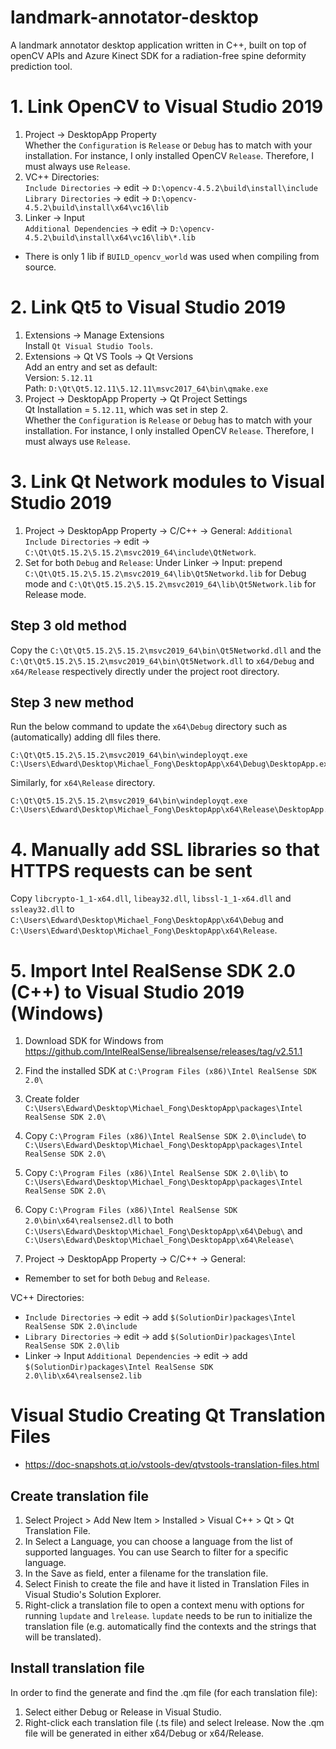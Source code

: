 # landmark-annotator-desktop

A landmark annotator desktop application written in C++, built on top of openCV APIs and Azure Kinect SDK for a radiation-free spine deformity prediction tool.

# 1. Link OpenCV to Visual Studio 2019
1. Project -> DesktopApp Property  
Whether the `Configuration` is `Release` or `Debug` has to match with your installation. For instance, I only installed OpenCV `Release`. Therefore, I must always use `Release`.
2. VC++ Directories:  
`Include Directories` -> edit -> `D:\opencv-4.5.2\build\install\include`  
`Library Directories` -> edit -> `D:\opencv-4.5.2\build\install\x64\vc16\lib`
3. Linker -> Input  
`Additional Dependencies` -> edit -> `D:\opencv-4.5.2\build\install\x64\vc16\lib\*.lib`

- There is only 1 lib if `BUILD_opencv_world` was used when compiling from source.

# 2. Link Qt5 to Visual Studio 2019
1. Extensions -> Manage Extensions  
Install `Qt Visual Studio Tools`.
2. Extensions -> Qt VS Tools -> Qt Versions  
Add an entry and set as default:  
Version: `5.12.11`  
Path: `D:\Qt\Qt5.12.11\5.12.11\msvc2017_64\bin\qmake.exe`
3. Project -> DesktopApp Property -> Qt Project Settings  
Qt Installation = `5.12.11`, which was set in step 2.  
Whether the `Configuration` is `Release` or `Debug` has to match with your installation. For instance, I only installed OpenCV `Release`. Therefore, I must always use `Release`.

# 3. Link Qt Network modules to Visual Studio 2019
1. Project -> DesktopApp Property -> C/C++ -> General: 
`Additional Include Directories` -> edit -> `C:\Qt\Qt5.15.2\5.15.2\msvc2019_64\include\QtNetwork`.
2. Set for both `Debug` and `Release`:
Under Linker -> Input: prepend `C:\Qt\Qt5.15.2\5.15.2\msvc2019_64\lib\Qt5Networkd.lib` for Debug mode and `C:\Qt\Qt5.15.2\5.15.2\msvc2019_64\lib\Qt5Network.lib` for Release mode.

## Step 3 old method
Copy the `C:\Qt\Qt5.15.2\5.15.2\msvc2019_64\bin\Qt5Networkd.dll` and the `C:\Qt\Qt5.15.2\5.15.2\msvc2019_64\bin\Qt5Network.dll` to `x64/Debug` and `x64/Release` respectively directly under the project root directory.

## Step 3 new method
Run the below command to update the `x64\Debug` directory such as (automatically) adding dll files there.
```
C:\Qt\Qt5.15.2\5.15.2\msvc2019_64\bin\windeployqt.exe C:\Users\Edward\Desktop\Michael_Fong\DesktopApp\x64\Debug\DesktopApp.exe
```

Similarly, for `x64\Release` directory.
```
C:\Qt\Qt5.15.2\5.15.2\msvc2019_64\bin\windeployqt.exe C:\Users\Edward\Desktop\Michael_Fong\DesktopApp\x64\Release\DesktopApp.exe
```

# 4. Manually add SSL libraries so that HTTPS requests can be sent
Copy `libcrypto-1_1-x64.dll`, `libeay32.dll`, `libssl-1_1-x64.dll` and `ssleay32.dll` to `C:\Users\Edward\Desktop\Michael_Fong\DesktopApp\x64\Debug` and `C:\Users\Edward\Desktop\Michael_Fong\DesktopApp\x64\Release`.

# 5. Import Intel RealSense SDK 2.0 (C++) to Visual Studio 2019 (Windows)
1. Download SDK for Windows from https://github.com/IntelRealSense/librealsense/releases/tag/v2.51.1

2. Find the installed SDK at `C:\Program Files (x86)\Intel RealSense SDK 2.0\`

3. Create folder `C:\Users\Edward\Desktop\Michael_Fong\DesktopApp\packages\Intel RealSense SDK 2.0\`

4. Copy `C:\Program Files (x86)\Intel RealSense SDK 2.0\include\` to `C:\Users\Edward\Desktop\Michael_Fong\DesktopApp\packages\Intel RealSense SDK 2.0\`

5. Copy `C:\Program Files (x86)\Intel RealSense SDK 2.0\lib\` to `C:\Users\Edward\Desktop\Michael_Fong\DesktopApp\packages\Intel RealSense SDK 2.0\`

6. Copy `C:\Program Files (x86)\Intel RealSense SDK 2.0\bin\x64\realsense2.dll` to both `C:\Users\Edward\Desktop\Michael_Fong\DesktopApp\x64\Debug\` and `C:\Users\Edward\Desktop\Michael_Fong\DesktopApp\x64\Release\`

7. Project -> DesktopApp Property -> C/C++ -> General:

* Remember to set for both `Debug` and `Release`.

VC++ Directories:  
- `Include Directories` -> edit -> add `$(SolutionDir)packages\Intel RealSense SDK 2.0\include`  
- `Library Directories` -> edit -> add `$(SolutionDir)packages\Intel RealSense SDK 2.0\lib`
- Linker -> Input
`Additional Dependencies` -> edit -> add `$(SolutionDir)packages\Intel RealSense SDK 2.0\lib\x64\realsense2.lib`

# Visual Studio Creating Qt Translation Files
- https://doc-snapshots.qt.io/vstools-dev/qtvstools-translation-files.html

## Create translation file
1. Select Project > Add New Item > Installed > Visual C++ > Qt > Qt Translation File.
2. In Select a Language, you can choose a language from the list of supported languages. You can use Search to filter for a specific language.
3. In the Save as field, enter a filename for the translation file.
4. Select Finish to create the file and have it listed in Translation Files in Visual Studio's Solution Explorer.
5. Right-click a translation file to open a context menu with options for running `lupdate` and `lrelease`. `lupdate` needs to be run to initialize the translation file (e.g. automatically find the contexts and the strings that will be translated).


## Install translation file
In order to find the generate and find the .qm file (for each translation file):
1. Select either Debug or Release in Visual Studio.
2. Right-click each translation file (.ts file) and select lrelease. Now the .qm file will be generated in either x64/Debug or x64/Release.

